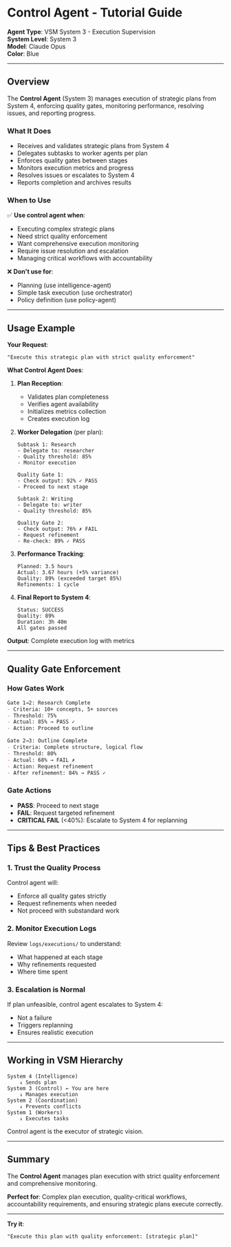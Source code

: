 # Control Agent - Tutorial Guide

**Agent Type**: VSM System 3 - Execution Supervision  
**System Level**: System 3  
**Model**: Claude Opus  
**Color**: Blue  

---

## Overview

The **Control Agent** (System 3) manages execution of strategic plans from System 4, enforcing quality gates, monitoring performance, resolving issues, and reporting progress.

### What It Does

- Receives and validates strategic plans from System 4
- Delegates subtasks to worker agents per plan
- Enforces quality gates between stages
- Monitors execution metrics and progress
- Resolves issues or escalates to System 4
- Reports completion and archives results

### When to Use

✅ **Use control agent when**:
- Executing complex strategic plans
- Need strict quality enforcement
- Want comprehensive execution monitoring
- Require issue resolution and escalation
- Managing critical workflows with accountability

❌ **Don't use for**:
- Planning (use intelligence-agent)
- Simple task execution (use orchestrator)
- Policy definition (use policy-agent)

---

## Usage Example

**Your Request**:
```
"Execute this strategic plan with strict quality enforcement"
```

**What Control Agent Does**:

1. **Plan Reception**:
   - Validates plan completeness
   - Verifies agent availability
   - Initializes metrics collection
   - Creates execution log

2. **Worker Delegation** (per plan):
   ```
   Subtask 1: Research
   - Delegate to: researcher
   - Quality threshold: 85%
   - Monitor execution
   
   Quality Gate 1:
   - Check output: 92% ✓ PASS
   - Proceed to next stage
   
   Subtask 2: Writing
   - Delegate to: writer
   - Quality threshold: 85%
   
   Quality Gate 2:
   - Check output: 76% ✗ FAIL
   - Request refinement
   - Re-check: 89% ✓ PASS
   ```

3. **Performance Tracking**:
   ```
   Planned: 3.5 hours
   Actual: 3.67 hours (+5% variance)
   Quality: 89% (exceeded target 85%)
   Refinements: 1 cycle
   ```

4. **Final Report to System 4**:
   ```
   Status: SUCCESS
   Quality: 89%
   Duration: 3h 40m
   All gates passed
   ```

**Output**: Complete execution log with metrics

---

## Quality Gate Enforcement

### How Gates Work

```markdown
Gate 1→2: Research Complete
- Criteria: 10+ concepts, 5+ sources
- Threshold: 75%
- Actual: 85% → PASS ✓
- Action: Proceed to outline

Gate 2→3: Outline Complete
- Criteria: Complete structure, logical flow
- Threshold: 80%
- Actual: 68% → FAIL ✗
- Action: Request refinement
- After refinement: 84% → PASS ✓
```

### Gate Actions

- **PASS**: Proceed to next stage
- **FAIL**: Request targeted refinement
- **CRITICAL FAIL** (<40%): Escalate to System 4 for replanning

---

## Tips & Best Practices

### 1. Trust the Quality Process

Control agent will:
- Enforce all quality gates strictly
- Request refinements when needed
- Not proceed with substandard work

### 2. Monitor Execution Logs

Review `logs/executions/` to understand:
- What happened at each stage
- Why refinements requested
- Where time spent

### 3. Escalation is Normal

If plan unfeasible, control agent escalates to System 4:
- Not a failure
- Triggers replanning
- Ensures realistic execution

---

## Working in VSM Hierarchy

```
System 4 (Intelligence)
    ↓ Sends plan
System 3 (Control) ← You are here
    ↓ Manages execution
System 2 (Coordination)
    ↓ Prevents conflicts
System 1 (Workers)
    ↓ Executes tasks
```

Control agent is the executor of strategic vision.

---

## Summary

The **Control Agent** manages plan execution with strict quality enforcement and comprehensive monitoring.

**Perfect for**: Complex plan execution, quality-critical workflows, accountability requirements, and ensuring strategic plans execute correctly.

---

**Try it**:
```
"Execute this plan with quality enforcement: [strategic plan]"
